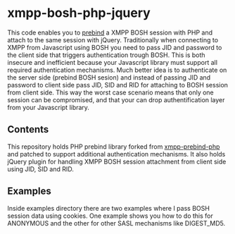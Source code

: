 xmpp-bosh-php-jquery
====================
This code enables you to [prebind](http://metajack.im/2009/12/14/fastest-xmpp-sessions-with-http-prebinding/) a XMPP BOSH session with PHP and attach to the same session with jQuery. Traditionally when connecting to XMPP from Javascript using BOSH you need to pass JID and password to the client side that triggers authentication trough BOSH. This is both insecure and inefficient because your Javascript library must support all required authentication mechanisms. Much better idea is to authenticate on the server side (prebind BOSH sesion) and instead of passing JID and password to client side pass JID, SID and RID for attaching to BOSH session from client side. This way the worst case scenario means that only one session can be compromised, and that your can drop authentification layer from your Javascript library.

Contents
--------
This repository holds PHP prebind library forked from [xmpp-prebind-php](https://github.com/candy-chat/xmpp-prebind-php/) and patched to support additional authentication mechanisms. It also holds jQuery plugin for handling XMPP BOSH session attachment from client side using JID, SID and RID.

Examples
--------
Inside examples directory there are two examples where I pass BOSH session data using cookies. One example shows you how to do this for ANONYMOUS and the other for other SASL mechanisms like DIGEST_MD5.
